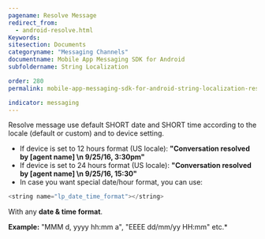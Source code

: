 ```yaml
---
pagename: Resolve Message
redirect_from:
  - android-resolve.html
Keywords:
sitesection: Documents
categoryname: "Messaging Channels"
documentname: Mobile App Messaging SDK for Android
subfoldername: String Localization

order: 280
permalink: mobile-app-messaging-sdk-for-android-string-localization-resolve-message.html

indicator: messaging
---
```


Resolve message use default SHORT date and SHORT time according to the locale (default or custom) and to device setting.

- If device is set to 12 hours format (US locale):
  **"Conversation resolved by [agent name] \n 9/25/16, 3:30pm"**
- If device is set to 24 hours format (US locale):
  **"Conversation resolved by [agent name] \n 9/25/16, 15:30"**
- In case you want special date/hour format, you can use:

```swift
<string name="lp_date_time_format"></string>
```

With any **date & time format**.

**Example:** "MMM d, yyyy hh:mm a", "EEEE dd/mm/yy HH:mm" etc.*
